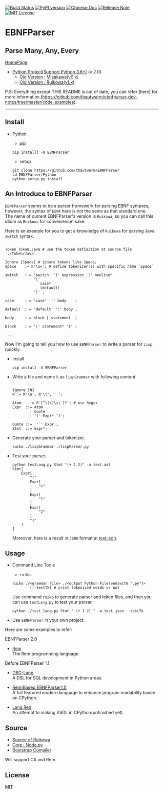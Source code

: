 [![Build Status](https://travis-ci.org/thautwarm/EBNFParser.svg?branch=boating-new)](https://travis-ci.org/thautwarm/EBNFParser)
[![PyPI version](https://img.shields.io/pypi/v/EBNFParser.svg)](https://pypi.python.org/pypi/EBNFParser)
[![Chinese Doc](https://img.shields.io/badge/docs-RuikowaEBNF-yellow.svg?style=flat)](https://github.com/thautwarm/EBNFParser/blob/boating-new/Ruikowa.zh.md)
[![Release Note](https://img.shields.io/badge/note-release-orange.svg)](https://github.com/thautwarm/EBNFParser/blob/boating-new/Python/release-note)
[![MIT License](https://img.shields.io/badge/license-MIT-Green.svg?style=flat)](https://github.com/thautwarm/EBNFParser/blob/boating-new/LICENSE)

# EBNFParser
Parse Many, Any, Every
---------
[HomePage](https://github.com/thautwarm/EBNFParser)

- [Python Project(Support Python 3.6+)](https://github.com/thautwarm/EBNFParser/tree/boating-new/Python) (v 2.0)
    - [Old Version : Misakawa(v0.x)](https://github.com/thautwarm/EBNFParser/tree/boating-new/Misakawa.md)
    - [Old Version : Ruikowa(v1.x)](https://github.com/thautwarm/EBNFParser/tree/boating-new/README.md)

P.S: Everything except THIS README is out of date, you can refer [here] for more information.(https://github.com/thautwarm/ebnfparser-dev-notes/tree/master/code_examples).
 
--------------------

## Install
- Python
    - pip  

    `pip installl -U EBNFParser`
    
    - setup 
    ```shell
    git clone https://github.com/thautwarm/EBNFParser
    cd EBNFParser/Python
    python setup.py install
    ``` 


## An Introduce to EBNFParser

`EBNFParser` seems to be a parser framework for parsing EBNF syntaxes, however, 
the syntax of `EBNF` here is not the same as that standard one.  
The name of current EBNFParser's version  is `Ruikowa`, so you can call this idiom as `Ruikowa` for convenience' sake.

Here is an example for you to get a knowledge of `Ruikowa` for parsing Java `switch` syntax. 

```BNF

Token Token.Java # use the token definition at source file `./Token/Java`.

Ignore [Space] # ignore tokens like Space;
Space    := R'\s+'; # define tokenizer(s) with specific name `Space`

switch   ::= 'switch' '(' expression ')' newline*
             '{'  
                case*
                [default]
             '}' ;

case     ::= 'case' ':' body    ;

default  ::= 'default' ':' body ;

body     ::= block | statement  ;

block    ::= '{' statement* '}' ;

...

```

Now I'm going to tell you how to use `EBNFParser` to write a parser for `Lisp` quickly.

- Install
    
    `pip install -U EBNFParser`


- Write a file and name it as `lispGrammar` with following content.

    ```BNF

    Ignore [N]
    N := R'\n', R'\t', ' ';

    Atom    := R'[^\(\)\s\`]?'; # use Regex
    Expr  ::= Atom
            | Quote
            | '(' Expr* ')';

    Quote ::=  '`' Expr ;
    Stmt  ::= Expr*;

    ```

- Generate your parser and tokenizer.

    `ruiko ./lispGrammar ./lispParser.py`

- Test your parser.

    ```shell
    python testLang.py Stmt "(+ 1 2)" -o test.ast
    Stmt[
        Expr[
            "("
            Expr[
                "+"
            ]
            Expr[
                "1"
            ]
            Expr[
                "2"
            ]
            ")"
        ]
    ]
    ```

    Moreover, here is a result in `JSON` format at [test.json](https://github.com/thautwarm/EBNFParser/blob/boating-new/tests/Ruikowa/Lang/Lisp/test.json).

## Usage 

- Command Line Tools
    - `ruiko`.

    ```shell
    ruiko ./<grammar File> ./<output Python File(endswith ".py")>
            [--testTk] # print tokenized words or not
    ```
    Use command `ruiko` to generate parser and token files, and then you can use `testLang.py` to test your parser.

    ```shell
    python ./test_lang.py Stmt " (+ 1 2) " -o test.json --testTk
    ```

- Use `EBNFParser` in your own project.


Here are some examples to refer:  

EBNFParser 2.0

- [Rem](https://github.com/thautwarm/Rem)  
    The Rem programming language.

Before EBNFParser 1.1.  

- [DBG-Lang](https://github.com/thautwarm/dbg-lang)  
    A DSL for SQL development in Python areas.

- [Rem(Based EBNFParser1.1)](https://github.com/thautwarm/Rem/tree/backend-ebnfparser1.1)  
    A full featured modern language to enhance program readability based on CPython.

- [Lang.Red](https://github.com/thautwarm/lang.red)  
    An attempt to making ASDL in CPython(unfinished yet)



## Source

- [Source of Ruikowa](https://github.com/thautwarm/EBNFParser/tree/boating-new/Python/Ruikowa)
- [Core : Node.py](https://github.com/thautwarm/EBNFParser/tree/boating-new/Python/Ruikowa/ObjectRegex/Node.py)
- [Bootstrap Compiler](https://github.com/thautwarm/EBNFParser/tree/boating-new/Python/Ruikowa/Bootstrap)

Will support C# and Rem.

## License  
[MIT](./LICENSE)

    













